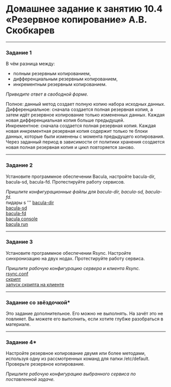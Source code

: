 # Домашнее задание к занятию 10.4 «Резервное копирование» А.В. Скобкарев


---

### Задание 1

В чём разница между:

- полным резервным копированием,
- дифференциальным резервным копированием,
- инкрементным резервным копированием.

*Приведите ответ в свободной форме.*

Полное: данный метод создает полную копию набора исходных данных.  
Дифференциальное: сначала создается полная резервная копия, а затем идёт резервное копирование только измененных данных. Каждая новая дифференциальная копия больше предыдущей.  
Инкрементное: сначала создается полная резервная копия. Каждая новая инкрементная резервная копия содержит только те блоки данных, которые были изменены с момента предыдущего копирования. Через заданный период в зависимости от политики хранения создается новая полная резервная копия и цикл повторяется заново.

---

### Задание 2

Установите программное обеспечении Bacula, настройте bacula-dir, bacula-sd,  bacula-fd. Протестируйте работу сервисов.

*Пришлите конфигурационные файлы для bacula-dir, bacula-sd,  bacula-fd.*  
   пидары
   s
'''
[bacula-dir](https://github.com/redeemer271/homework/blob/srlb-14/bacula-dir.txt)  
[bacula-sd](https://github.com/redeemer271/homework/blob/srlb-14/bacula-sd.txt)  
[bacula-fd](https://github.com/redeemer271/homework/blob/srlb-14/bacula-fd.txt)  
[bacula console](https://github.com/redeemer271/homework/blob/srlb-14/10-4-1.png)  
[bacula run](https://github.com/redeemer271/homework/blob/srlb-14/10-4-2.png)  

---

### Задание 3

Установите программное обеспечении Rsync. Настройте синхронизацию на двух нодах. Протестируйте работу сервиса.

*Пришлите рабочую конфигурацию сервера и клиента Rsync.*  
[rsync.conf](https://github.com/redeemer271/homework/blob/srlb-14/10-4-3.png)  
[скрипт](https://github.com/redeemer271/homework/blob/srlb-14/10-4-4.png)  
[запуск скрипта на клиенте](https://github.com/redeemer271/homework/blob/srlb-14/10-4-5.png)  

---

### Задание со звёздочкой*
Это задание дополнительное. Его можно не выполнять. На зачёт это не повлияет. Вы можете его выполнить, если хотите глубже разобраться в материале.

---

### Задание 4*

Настройте резервное копирование двумя или более методами, используя одну из рассмотренных команд для папки /etc/default. Проверьте резервное копирование.

*Пришлите рабочую конфигурацию выбранного сервиса по поставленной задаче.*



